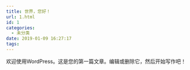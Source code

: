 ```yaml
---
title: 世界，您好！
url: 1.html
id: 1
categories:
  - 未分类
date: 2019-01-09 16:27:17
tags:
---
```


欢迎使用WordPress。这是您的第一篇文章。编辑或删除它，然后开始写作吧！